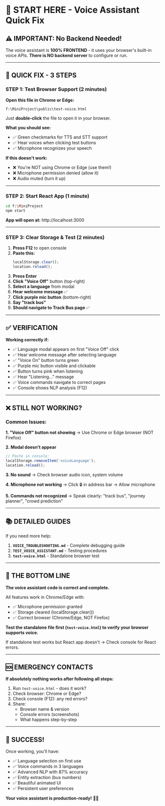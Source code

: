 # 🎯 START HERE - Voice Assistant Quick Fix

## ⚠️ IMPORTANT: No Backend Needed!

The voice assistant is **100% FRONTEND** - it uses your browser's built-in voice APIs.
**There is NO backend server** to configure or run.

---

## 🚀 QUICK FIX - 3 STEPS

### **STEP 1: Test Browser Support** (2 minutes)

**Open this file in Chrome or Edge:**
```
f:\MiniProject\public\test-voice.html
```

Just **double-click** the file to open it in your browser.

**What you should see:**
- ✅ Green checkmarks for TTS and STT support
- ✅ Hear voices when clicking test buttons
- ✅ Microphone recognizes your speech

**If this doesn't work:**
- ❌ You're NOT using Chrome or Edge (use them!)
- ❌ Microphone permission denied (allow it)
- ❌ Audio muted (turn it up)

---

### **STEP 2: Start React App** (1 minute)

```bash
cd f:\MiniProject
npm start
```

**App will open at:** http://localhost:3000

---

### **STEP 3: Clear Storage & Test** (2 minutes)

1. **Press F12** to open console
2. **Paste this:**
   ```javascript
   localStorage.clear();
   location.reload();
   ```
3. **Press Enter**
4. **Click "Voice Off"** button (top-right)
5. **Select a language** from modal
6. **Hear welcome message** ✅
7. **Click purple mic button** (bottom-right)
8. **Say "track bus"**
9. **Should navigate to Track Bus page** ✅

---

## ✅ VERIFICATION

**Working correctly if:**
- ✅ Language modal appears on first "Voice Off" click
- ✅ Hear welcome message after selecting language
- ✅ "Voice On" button turns green
- ✅ Purple mic button visible and clickable
- ✅ Button turns pink when listening
- ✅ Hear "Listening..." message
- ✅ Voice commands navigate to correct pages
- ✅ Console shows NLP analysis (F12)

---

## ❌ STILL NOT WORKING?

### **Common Issues:**

**1. "Voice Off" button not showing**
→ Use Chrome or Edge browser (NOT Firefox)

**2. Modal doesn't appear**
```javascript
// Paste in console:
localStorage.removeItem('voiceLanguage');
location.reload();
```

**3. No sound**
→ Check browser audio icon, system volume

**4. Microphone not working**
→ Click 🔒 in address bar → Allow microphone

**5. Commands not recognized**
→ Speak clearly: "track bus", "journey planner", "crowd prediction"

---

## 📚 DETAILED GUIDES

If you need more help:

1. **`VOICE_TROUBLESHOOTING.md`** - Complete debugging guide
2. **`TEST_VOICE_ASSISTANT.md`** - Testing procedures
3. **`test-voice.html`** - Standalone browser test

---

## 🎯 THE BOTTOM LINE

**The voice assistant code is correct and complete.**

All features work in Chrome/Edge with:
- ✅ Microphone permission granted
- ✅ Storage cleared (localStorage.clear())
- ✅ Correct browser (Chrome/Edge, NOT Firefox)

**Test the standalone file first (`test-voice.html`) to verify your browser supports voice.**

If standalone test works but React app doesn't → Check console for React errors.

---

## 🆘 EMERGENCY CONTACTS

**If absolutely nothing works after following all steps:**

1. Run `test-voice.html` - does it work?
2. Check browser: Chrome or Edge?
3. Check console (F12): any red errors?
4. Share:
   - Browser name & version
   - Console errors (screenshots)
   - What happens step-by-step

---

## 🎉 SUCCESS!

Once working, you'll have:
- ✅ Language selection on first use
- ✅ Voice commands in 3 languages
- ✅ Advanced NLP with 87% accuracy
- ✅ Entity extraction (bus numbers)
- ✅ Beautiful animated UI
- ✅ Persistent user preferences

**Your voice assistant is production-ready!** 🚀🎤
